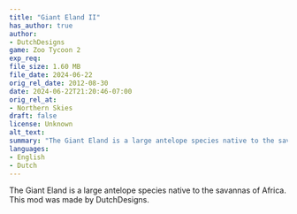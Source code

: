```yaml
---
title: "Giant Eland II"
has_author: true
author: 
- DutchDesigns
game: Zoo Tycoon 2
exp_req: 
file_size: 1.60 MB
file_date: 2024-06-22
orig_rel_date: 2012-08-30
date: 2024-06-22T21:20:46-07:00
orig_rel_at: 
- Northern Skies
draft: false
license: Unknown
alt_text: 
summary: "The Giant Eland is a large antelope species native to the savannas of Africa."
languages:
- English
- Dutch
---
```


The Giant Eland is a large antelope species native to the savannas of Africa. This mod was made by DutchDesigns.